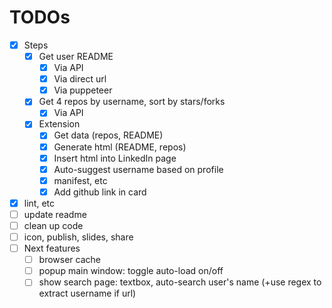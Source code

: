# TODOs

- [x] Steps
  - [x] Get user README
    - [x] Via API
    - [x] Via direct url
    - [x] Via puppeteer
  - [x] Get 4 repos by username, sort by stars/forks
    - [x] Via API
  - [x] Extension
    - [x] Get data (repos, README)
    - [x] Generate html (README, repos)
    - [x] Insert html into LinkedIn page
    - [x] Auto-suggest username based on profile
    - [x] manifest, etc
    - [x] Add github link in card
- [x] lint, etc
- [ ] update readme
- [ ] clean up code
- [ ] icon, publish, slides, share
- [ ] Next features
  - [ ] browser cache
  - [ ] popup main window: toggle auto-load on/off
  - [ ] show search page: textbox, auto-search user's name (+use regex to extract username if url)
